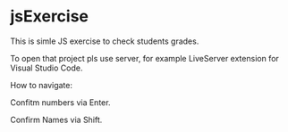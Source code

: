 # jsExercise
This is simle JS exercise to check students grades.

To open that project pls use server, for example LiveServer extension for Visual Studio Code.


How to navigate:

Confitm numbers via Enter.

Confirm Names via Shift.

